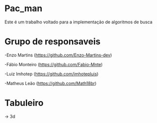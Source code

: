 # Pac_man
Este é um trabalho voltado para a implementação de algoritmos de busca

# Grupo de responsaveis
-Enzo Martins (https://github.com/Enzo-Martins-dev)

-Fábio Monteiro (https://github.com/Fabio-Mnte)

-Luiz Imhotep (https://github.com/imhotepluis)

-Matheus Leão (https://github.com/Math18br)

# Tabuleiro
-> 3d

